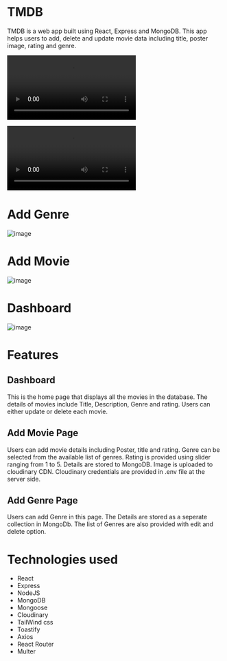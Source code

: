 # TMDB

TMDB is a web app built using React, Express and MongoDB. This app helps users to add, delete and update movie data including title, poster image, rating and genre.

<video src="Screencast%20from%2002-08-23%2006_19_36%20PM%20IST.mp4" controls title="Working Video"></video>

![image](https://github.com/shincyshnz/movie-cms/Screencast%20from%2002-08-23%2006_19_36%20PM%20IST.mp4)

# Add Genre
![image](https://github.com/shincyshnz/movie-cms/assets/48871950/0c2d4a21-1fbd-45c2-a3b3-b778249749b3)

# Add Movie
![image](https://github.com/shincyshnz/movie-cms/assets/48871950/38f68b41-1ca4-42d0-bebc-8d1716d89f3c)

# Dashboard
![image](https://github.com/shincyshnz/movie-cms/assets/48871950/9e8e2dff-dfa4-4104-8c20-6b9858575039)

# Features

## Dashboard
This is the home page that displays all the movies in the database. The details of movies include Title, Description, Genre and rating. Users can either update or delete each movie.

## Add Movie Page
Users can add movie details including Poster, title and rating. Genre can be selected from the available list of genres. Rating is provided using slider ranging from 1 to 5. Details are stored to MongoDB. Image is uploaded to cloudinary CDN. Cloudinary credentials are provided in .env file at the server side. 

## Add Genre Page
Users can add Genre in this page. The Details are stored as a seperate collection in MongoDb. The list of Genres are also provided with edit and delete option.

# Technologies used
- React
- Express
- NodeJS
- MongoDB
- Mongoose
- Cloudinary
- TailWind css
- Toastify
- Axios
- React Router
- Multer

